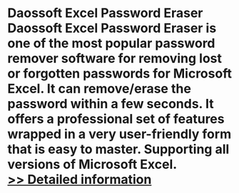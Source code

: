 # Daossoft Excel Password Eraser<br />Daossoft Excel Password Eraser is one of the most popular password remover software for removing lost or forgotten passwords for Microsoft Excel. It can remove/erase the password within a few seconds. It offers a professional set of features wrapped in a very user-friendly form that is easy to master. Supporting all versions of Microsoft Excel.<br />[>> Detailed information](https://secure.shareit.com/shareit/product.html?productid=300873377&affiliateid=200057808)